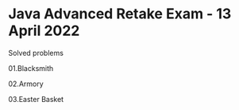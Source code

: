 # Java Advanced Retake Exam - 13 April 2022

Solved problems

01.Blacksmith

02.Armory

03.Easter Basket
